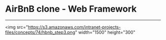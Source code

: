 # AirBnB clone - Web Framework
------------------------------------

<img src="https://s3.amazonaws.com/intranet-projects-files/concepts/74/hbnb_step3.png" width="1500" height="300"
